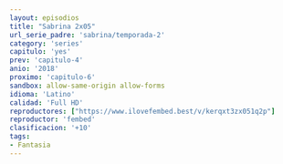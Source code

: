 ```yaml
---
layout: episodios
title: "Sabrina 2x05"
url_serie_padre: 'sabrina/temporada-2'
category: 'series'
capitulo: 'yes'
prev: 'capitulo-4'
anio: '2018'
proximo: 'capitulo-6'
sandbox: allow-same-origin allow-forms
idioma: 'Latino'
calidad: 'Full HD'
reproductores: ["https://www.ilovefembed.best/v/kerqxt3zx051q2p"]
reproductor: 'fembed'
clasificacion: '+10'
tags:
- Fantasia
---
```












